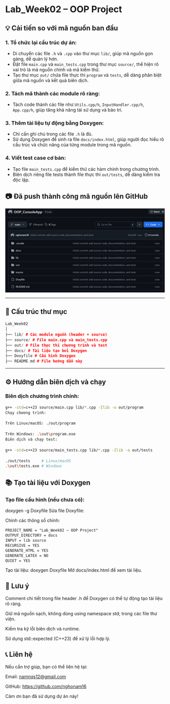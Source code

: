 # Lab_Week02 – OOP Project

## 💡 Cải tiến so với mã nguồn ban đầu

### 1. Tổ chức lại cấu trúc dự án:
- Di chuyển các file `.h` và `.cpp` vào thư mục `lib/`, giúp mã nguồn gọn gàng, dễ quản lý hơn.
- Đặt file `main.cpp` và `main_tests.cpp` trong thư mục `source/`, thể hiện rõ vai trò là mã nguồn chính và mã kiểm thử.
- Tạo thư mục `out/` chứa file thực thi `program` và `tests`, dễ dàng phân biệt giữa mã nguồn và kết quả biên dịch.

### 2. Tách mã thành các module rõ ràng:
- Tách code thành các file như `Utils.cpp/h`, `InputHandler.cpp/h`, `App.cpp/h`, giúp tăng khả năng tái sử dụng và bảo trì.

### 3. Thêm tài liệu tự động bằng Doxygen:
- Chỉ cần ghi chú trong các file `.h` là đủ.
- Sử dụng Doxygen để sinh ra file `docs/index.html`, giúp người đọc hiểu rõ cấu trúc và chức năng của từng module trong mã nguồn.

### 4. Viết test case cơ bản:
- Tạo file `main_tests.cpp` để kiểm thử các hàm chính trong chương trình.
- Biên dịch riêng file tests thành file thực thi `out/tests`, dễ dàng kiểm tra độc lập.

## 📷 Đã push thành công mã nguồn lên GitHub

![Push thành công lên GitHub](push_github.png)

---

## 📁 Cấu trúc thư mục
```cpp
Lab_Week02
│
├── lib/ # Các module nguồn (header + source)
├── source/ # File main.cpp và main_tests.cpp
├── out/ # File thực thi chương trình và test
├── docs/ # Tài liệu tạo bởi Doxygen
├── Doxyfile # Cấu hình Doxygen
├── README.md # File hướng dẫn này
```
---

## ⚙️ Hướng dẫn biên dịch và chạy

### Biên dịch chương trình chính:

```bash
g++ -std=c++23 source/main.cpp lib/*.cpp -Ilib -o out/program
Chạy chương trình:

Trên Linux/macOS: ./out/program

Trên Windows: .\out\program.exe
Biên dịch và chạy test:

g++ -std=c++23 source/main_tests.cpp lib/*.cpp -Ilib -o out/tests

./out/tests     # Linux/macOS
.\out\tests.exe # Windows
```
## 📚 Tạo tài liệu với Doxygen
### Tạo file cấu hình (nếu chưa có):

doxygen -g Doxyfile
Sửa file Doxyfile:

Chỉnh các thông số chính:
```
PROJECT_NAME = "Lab_Week02 – OOP Project"
OUTPUT_DIRECTORY = docs
INPUT = lib source
RECURSIVE = YES
GENERATE_HTML = YES
GENERATE_LATEX = NO
QUIET = YES
```
Tạo tài liệu: doxygen Doxyfile
Mở docs/index.html để xem tài liệu.

## 📝 Lưu ý
Comment chi tiết trong file header .h để Doxygen có thể tự động tạo tài liệu rõ ràng.

Giữ mã nguồn sạch, không dùng using namespace std; trong các file thư viện.

Kiểm tra kỹ lỗi biên dịch và runtime.

Sử dụng std::expected (C++23) để xử lý lỗi hợp lý.

## 📞 Liên hệ
Nếu cần trợ giúp, bạn có thể liên hệ tại:

Email: namnqs12@gmail.com

GitHub: https://github.com/nghonam16

Cảm ơn bạn đã sử dụng dự án này!